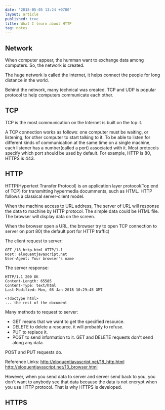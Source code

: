 ```yaml
---
date: '2018-05-05 13:24 +0700'
layout: article
published: true
title: What I learn about HTTP
tag: notes
---
```

## Network
When computer appear, the humman want to exchange data among computers. So, the network is created.

The huge network is called the Internet, it helps connect the people for long distance in the world.

Behind the network, many technical was created. TCP and UDP is popular protocol to help computers communicate each other.

## TCP
TCP is the most communication on the Internet is built on the top it.

A TCP connection works as follows: one computer must be waiting, or listening, for other computer to start talking to it. To be able to listen for different kinds of communication at the same time on a single machine, each listener has a number(called a port) associated with it. Most protocols specify which port should be used by default. For example, HTTP is 80, HTTPS is 443.

## HTTP
HTTP(Hypertext Transfer Protocol) is an application layer protocol(Top end of TCP) for transmitting hypermedia documments, such as HTML. HTTP follows a classical server-client model.

When the machine access to URL address, The server of URL will response the data to machine by HTTP protocol. The simple data could be HTML file. The browser will display data on the screen.

When the browser open a URL, the browser try to open TCP connection to server on port 80( the default port for HTTP traffic)

The client request to server:
```
GET /18_http.html HTTP/1.1
Host: eloquentjavascript.net
User-Agent: Your browser's name
```

The server response:
```
HTTP/1.1 200 OK
Content-Length: 65585
Content-Type: text/html
Last-Modified: Mon, 08 Jan 2018 10:29:45 GMT

<!doctype html>
... the rest of the document
```

Many methods to request to server: 
- GET means that we want to get the specified resource.
- DELETE to delete a resource. it will probably to refuse.
- PUT to replace it.
- POST to send information to it.
GET and DELETE requests don't send along any data.

POST and PUT requests do.

Reference Links:
http://eloquentjavascript.net/18_http.html
http://eloquentjavascript.net/13_browser.html

However, when you send data to server and server send back to you, you don't want to anybody see that data because the data is not encrypt when you use HTTP protocol. That is why HTTPS is developed.

## HTTPS


